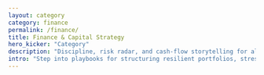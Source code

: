 ```yaml
---
layout: category
category: finance
permalink: /finance/
title: Finance & Capital Strategy
hero_kicker: "Category"
description: "Discipline, risk radar, and cash-flow storytelling for allocators navigating volatile regimes."
intro: "Step into playbooks for structuring resilient portfolios, stress testing scenarios, and translating macro shifts into action."
---
```

